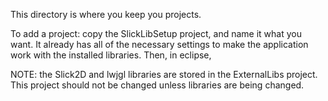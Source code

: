 This directory is where you keep you projects.

To add a project:
  copy the SlickLibSetup project, and name it what you want. It already has
  all of the necessary settings to make the application work with the installed
  libraries. Then, in eclipse, 
  
NOTE: the Slick2D and lwjgl libraries are stored in the ExternalLibs project. This project should not be changed unless
      libraries are being changed.